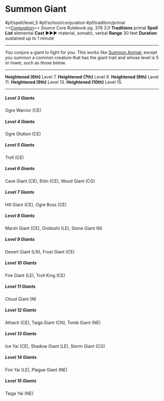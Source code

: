 # Summon Giant
#pf/spell/level_5 #pf/school/conjuration #pf/tradition/primal
==[Conjuration](../../../Traits/Conjuration.md)==
*Source* Core Rulebook pg. 376 3.0
**Traditions** primal
**Spell List** elemental
**Cast** ►►► material, somatic, verbal
**Range** 30 feet
**Duration** sustained up to 1 minute

---
You conjure a giant to fight for you. This works like [Summon Animal](../Level%201/Summon%20Animal.md), except you summon a common creature that has the giant trait and whose level is 5 or lower, such as those below.

<hr>

**Heightened (6th)** Level 7.
**Heightened (7th)** Level 9.
**Heightened (8th)** Level 11.
**Heightened (9th)** Level 13.
**Heightened (10th)** Level 15.

---

##### Level 3 Giants
Ogre Warrior (CE)
##### Level 4 Giants
Ogre Glutton (CE)
##### Level 5 Giants
Troll (CE)
##### Level 6 Giants
Cave Giant (CE), Ettin (CE), Wood Giant (CG)
##### Level 7 Giants
Hill Giant (CE), Ogre Boss (CE)
##### Level 8 Giants
Marsh Giant (CE), Onidoshi (LE), Stone Giant (N)
##### Level 9 Giants
Desert Giant (LN), Frost Giant (CE)
##### Level 10 Giants
Fire Giant (LE), Troll King (CE)
##### Level 11 Giants
Cloud Giant (N)
##### Level 12 Giants
Athach (CE), Taiga Giant (CN), Tomb Giant (NE)
##### Level 13 Giants
Ice Yai (CE), Shadow Giant (LE), Storm Giant (CG)
##### Level 14 Giants
Fire Yai (LE), Plague Giant (NE)
##### Level 15 Giants
Taiga Yai (NE)